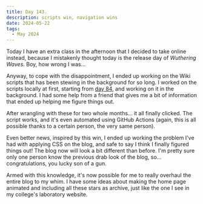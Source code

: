```yaml
---
title: Day 143.
description: scripts win, navigation wins
date: 2024-05-22
tags: 
  - May 2024
---
```


Today I have an extra class in the afternoon that I decided to take online instead, because I mistakenly thought today is the release day of *Wuthering Waves*. Boy, how wrong I was...

Anyway, to cope with the disappointment, I ended up working on the Wiki scripts that has been stewing in the background for so long. I worked on the scripts locally at first, starting from [day 84](https://alwaysnever25-blog.netlify.app/blog/day84/), and working on it in the background. I had some help from a friend that gives me a bit of information that ended up helping me figure things out. 

After wrangling with these for two whole months... it all finally clicked. The script works, and it's even automated using GitHub Actions (again, this is all possible thanks to a certain person, the very same person).

Even better news, inspired by this win, I ended up working the problem I've had with applying CSS on the blog, and safe to say I think I finally figured things out! The blog now will look a bit different than before. I'm pretty sure only one person know the previous drab look of the blog, so... congratulations, you lucky son of a gun.

Armed with this knowledge, it's now possible for me to really overhaul the entire blog to my whim. I have some ideas about making the home page animated and including all these stars as archive, just like the one I see in my college's laboratory website.